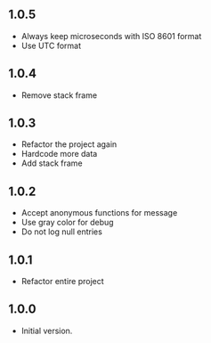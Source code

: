 ## 1.0.5

* Always keep microseconds with ISO 8601 format
* Use UTC format

## 1.0.4

* Remove stack frame

## 1.0.3

* Refactor the project again
* Hardcode more data
* Add stack frame

## 1.0.2

* Accept anonymous functions for message
* Use gray color for debug
* Do not log null entries

## 1.0.1

* Refactor entire project

## 1.0.0

* Initial version.
